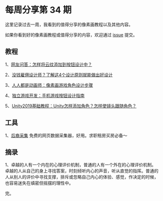 # 每周分享第 34 期

这里记录过去一周，我看到的值得分享的像素画教程以及其他内容。

如果你看到好的像素画教程或值得分享的内容，欢迎通过 [issue](https://github.com/pixel32/Weekly_PixelartTutorials/issues) 提交。

## 教程
1、[网友问答：怎样将云纹添加到按钮设计中？](http://mp.weixin.qq.com/s?__biz=MjM5MTYxNTcwMQ==&mid=2650555850&idx=1&sn=b22c946fbf4031bba558ac00f54bdb6d&chksm=beba3a7089cdb3663f185a8915b828f1bad3176a175fe39232f3d9b877c0f02eda5ad5f2bb28&token=2006284207&lang=zh_CN#rd)

2、[没钱雇佣设计师？了解这4个设计原则就能做出好设计](http://mp.weixin.qq.com/s?__biz=MjM5MTYxNTcwMQ==&mid=2650555896&idx=1&sn=8a9ae754ad3da3cb0e2e618ecdacf903&chksm=beba3a4289cdb3546997d1b9c7690aaa6a5425c253e3d52c5daa0de42b3d2f0b60aaf8d94d89&token=2006284207&lang=zh_CN#rd)

3、[人人都是动画师：像素画游戏角色设计步骤](http://mp.weixin.qq.com/s?__biz=MjM5MTYxNTcwMQ==&mid=2650555907&idx=1&sn=24e2f46f109bb0fd5fa55418630e9349&chksm=beba39b989cdb0aff8cd14242072bec09e7061e0678b08d5c5ed1540c1f96f62482688b06bb1&token=2006284207&lang=zh_CN#rd)

4、[独立游戏开发：手机游戏按钮设计指南](http://mp.weixin.qq.com/s?__biz=MjM5MTYxNTcwMQ==&mid=2650555920&idx=1&sn=cb6b7cd134fa0ef72c4617946f50c76a&chksm=beba39aa89cdb0bc4bcdb34b1057660cad9fd0f544a378901d26215780985304647e573a385b&token=2006284207&lang=zh_CN#rd)

5、[Unity2019基础教程：Unity怎样添加角色？怎样使镜头跟随角色？](http://mp.weixin.qq.com/s?__biz=MjM5MTYxNTcwMQ==&mid=2650555932&idx=1&sn=5fecbebfacd9f54f820c3d4f89b12968&chksm=beba39a689cdb0b0ad5e49c59bf8e468a307328f100f4d90dc47e9f0a0ea0f5ac87173c1339e&token=2006284207&lang=zh_CN#rd)

## 工具
1、[后裔采集](http://www.houyicaiji.com/)
免费的网页数据采集器，好用。求职租房买房必备～

## 摘录
1、卓越的人有一个内在的心理评价机制，普通的人有一个外在的心理评价机制。卓越的人从自己的身上寻找答案，时刻倾听内心的声音，听从直觉的指挥。普通的人从别人的评价中寻找支撑，排斥或忽略自己内心的体验、感觉，作决定的时候，也容易迷失在缜密但摇摆的理性中。

完。